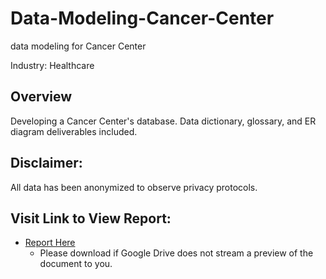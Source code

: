 # Data-Modeling-Cancer-Center
data modeling for Cancer Center

Industry: Healthcare

## Overview
Developing a Cancer Center's database. Data dictionary, glossary, and ER diagram deliverables included.

## Disclaimer:
All data has been anonymized to observe privacy protocols.

## Visit Link to View Report:

- [Report Here](https://drive.google.com/file/d/1UVDKTozdP3RvWG6kdwR2wGmh1wFmaIwf/view?usp=sharing)
    - Please download if Google Drive does not stream a preview of the document to you.
